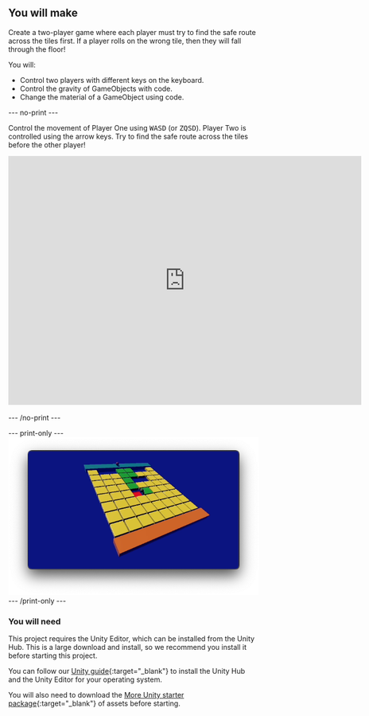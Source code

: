 ## You will make

Create a two-player game where each player must try to find the safe route across the tiles first. If a player rolls on the wrong tile, then they will fall through the floor!

You will:

+ Control two players with different keys on the keyboard.
+ Control the gravity of GameObjects with code.
+ Change the material of a GameObject using code.

--- no-print ---

Control the movement of Player One using <kbd>WASD</kbd> (or <kbd>ZQSD</kbd>). Player Two is controlled using the arrow keys. Try to find the safe route across the tiles before the other player!  

<iframe allowtransparency="true" width="710" height="500" scrolling = "no" src="https://raspberrypilearning.github.io/unity-webgl/DontFallThrough" frameborder="0"></iframe>

--- /no-print ---

--- print-only ---
![Complete project](images/showcase_static.png)
--- /print-only ---

### You will need

This project requires the Unity Editor, which can be installed from the Unity Hub. This is a large download and install, so we recommend you install it before starting this project.

You can follow our [Unity guide](https://projects.raspberrypi.org/en/projects/unity-guide){:target="_blank"} to install the Unity Hub and the Unity Editor for your operating system.

You will also need to download the [More Unity starter package](https://rpf.io/p/en/rainbow-run-go){:target="_blank"} of assets before starting.

